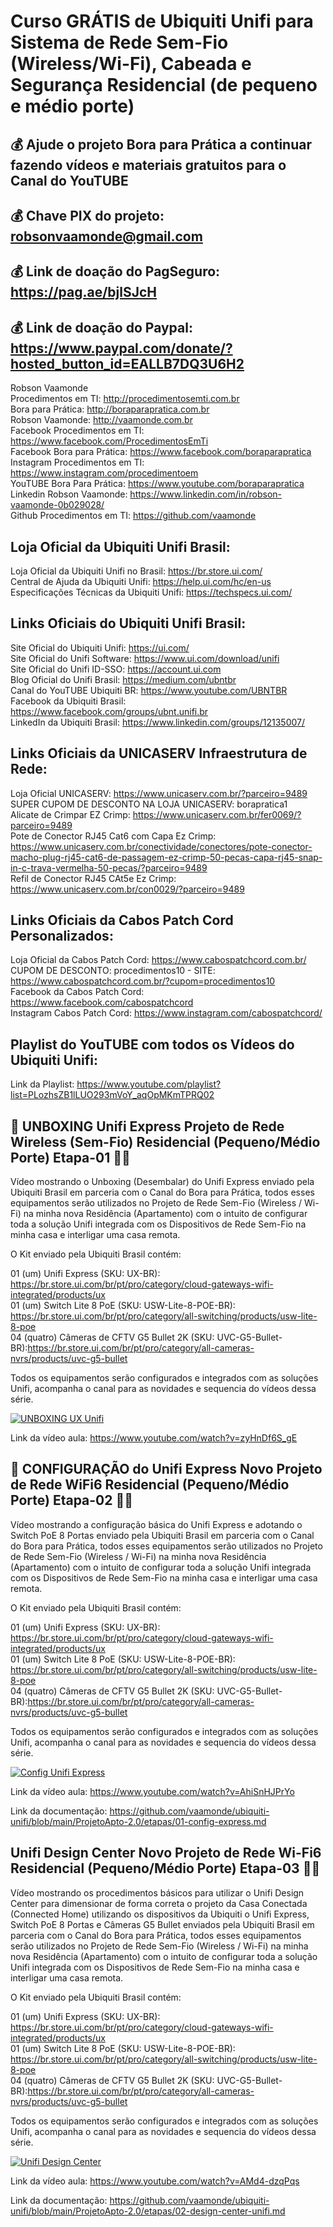 # Curso GRÁTIS de Ubiquiti Unifi para Sistema de Rede Sem-Fio (Wireless/Wi-Fi), Cabeada e Segurança Residencial (de pequeno e médio porte)

## 💰 Ajude o projeto Bora para Prática a continuar fazendo vídeos e materiais gratuitos para o Canal do YouTUBE
## 💰 Chave PIX do projeto: robsonvaamonde@gmail.com
## 💰 Link de doação do PagSeguro: https://pag.ae/bjlSJcH
## 💰 Link de doação do Paypal: https://www.paypal.com/donate/?hosted_button_id=EALLB7DQ3U6H2

Robson Vaamonde<br>
Procedimentos em TI: http://procedimentosemti.com.br<br>
Bora para Prática: http://boraparapratica.com.br<br>
Robson Vaamonde: http://vaamonde.com.br<br>
Facebook Procedimentos em TI: https://www.facebook.com/ProcedimentosEmTi<br>
Facebook Bora para Prática: https://www.facebook.com/boraparapratica<br>
Instagram Procedimentos em TI: https://www.instagram.com/procedimentoem<br>
YouTUBE Bora Para Prática: https://www.youtube.com/boraparapratica<br>
Linkedin Robson Vaamonde: https://www.linkedin.com/in/robson-vaamonde-0b029028/<br>
Github Procedimentos em TI: https://github.com/vaamonde<br>

## **Loja Oficial da Ubiquiti Unifi Brasil:**
Loja Oficial da Ubiquiti Unifi no Brasil: https://br.store.ui.com/<br>
Central de Ajuda da Ubiquiti Unifi: https://help.ui.com/hc/en-us<br>
Especificações Técnicas da Ubiquiti Unifi: https://techspecs.ui.com/<br>

## **Links Oficiais do Ubiquiti Unifi Brasil:**
Site Oficial do Ubiquiti Unifi: https://ui.com/<br>
Site Oficial do Unifi Software: https://www.ui.com/download/unifi<br>
Site Oficial do Unifi ID-SSO: https://account.ui.com<br>
Blog Oficial do Unifi Brasil: https://medium.com/ubntbr<br>
Canal do YouTUBE Ubiquiti BR: https://www.youtube.com/UBNTBR<br>
Facebook da Ubiquiti Brasil: https://www.facebook.com/groups/ubnt.unifi.br<br>
LinkedIn da Ubiquiti Brasil: https://www.linkedin.com/groups/12135007/<br>

## **Links Oficiais da UNICASERV Infraestrutura de Rede:**
Loja Oficial UNICASERV: https://www.unicaserv.com.br/?parceiro=9489<br>
SUPER CUPOM DE DESCONTO NA LOJA UNICASERV: borapratica1<br>
Alicate de Crimpar EZ Crimp: https://www.unicaserv.com.br/fer0069/?parceiro=9489<br>
Pote de Conector RJ45 Cat6 com Capa Ez Crimp: https://www.unicaserv.com.br/conectividade/conectores/pote-conector-macho-plug-rj45-cat6-de-passagem-ez-crimp-50-pecas-capa-rj45-snap-in-c-trava-vermelha-50-pecas/?parceiro=9489<br>
Refil de Conector RJ45 CAt5e Ez Crimp: https://www.unicaserv.com.br/con0029/?parceiro=9489

## **Links Oficiais da Cabos Patch Cord Personalizados:**
Loja Oficial da Cabos Patch Cord: https://www.cabospatchcord.com.br/<br>
CUPOM DE DESCONTO: procedimentos10 - SITE: https://www.cabospatchcord.com.br/?cupom=procedimentos10<br>
Facebook da Cabos Patch Cord: https://www.facebook.com/cabospatchcord<br>
Instagram Cabos Patch Cord: https://www.instagram.com/cabospatchcord/

## **Playlist do YouTUBE com todos os Vídeos do Ubiquiti Unifi:**
Link da Playlist: https://www.youtube.com/playlist?list=PLozhsZB1lLUO293mVoY_aqOpMKmTPRQ02

## **📡 UNBOXING Unifi Express Projeto de Rede Wireless (Sem-Fio) Residencial (Pequeno/Médio Porte) Etapa-01 🐧🐧**

Vídeo mostrando o Unboxing (Desembalar) do Unifi Express enviado pela Ubiquiti Brasil em parceria com o Canal do Bora para Prática, todos esses equipamentos serão utilizados no Projeto de Rede Sem-Fio (Wireless / Wi-Fi) na minha nova Residência (Apartamento) com o intuito de configurar toda a solução Unifi integrada com os Dispositivos de Rede Sem-Fio na minha casa e interligar uma casa remota.

O Kit enviado pela Ubiquiti Brasil contém:

01 (um) Unifi Express (SKU: UX-BR): https://br.store.ui.com/br/pt/pro/category/cloud-gateways-wifi-integrated/products/ux<br>
01 (um) Switch Lite 8 PoE (SKU: USW-Lite-8-POE-BR): https://br.store.ui.com/br/pt/pro/category/all-switching/products/usw-lite-8-poe<br>
04 (quatro) Câmeras de CFTV G5 Bullet 2K (SKU: UVC-G5-Bullet-BR):https://br.store.ui.com/br/pt/pro/category/all-cameras-nvrs/products/uvc-g5-bullet

Todos os equipamentos serão configurados e integrados com as soluções Unifi, acompanha o canal para as novidades e sequencia do vídeos dessa série.

[![UNBOXING UX Unifi](http://img.youtube.com/vi/zyHnDf6S_gE/0.jpg)](https://www.youtube.com/watch?v=zyHnDf6S_gE "UNBOXING UX Unifi")

Link da vídeo aula: https://www.youtube.com/watch?v=zyHnDf6S_gE

## **📡 CONFIGURAÇÃO do Unifi Express Novo Projeto de Rede WiFi6 Residencial (Pequeno/Médio Porte) Etapa-02 🐧🐧**

Vídeo mostrando a configuração básica do Unifi Express e adotando o Switch PoE 8 Portas enviado pela Ubiquiti Brasil em parceria com o Canal do Bora para Prática, todos esses equipamentos serão utilizados no Projeto de Rede Sem-Fio (Wireless / Wi-Fi) na minha nova Residência (Apartamento) com o intuito de configurar toda a solução Unifi integrada com os Dispositivos de Rede Sem-Fio na minha casa e interligar uma casa remota.

O Kit enviado pela Ubiquiti Brasil contém:

01 (um) Unifi Express (SKU: UX-BR): https://br.store.ui.com/br/pt/pro/category/cloud-gateways-wifi-integrated/products/ux<br>
01 (um) Switch Lite 8 PoE (SKU: USW-Lite-8-POE-BR): https://br.store.ui.com/br/pt/pro/category/all-switching/products/usw-lite-8-poe<br>
04 (quatro) Câmeras de CFTV G5 Bullet 2K (SKU: UVC-G5-Bullet-BR):https://br.store.ui.com/br/pt/pro/category/all-cameras-nvrs/products/uvc-g5-bullet

Todos os equipamentos serão configurados e integrados com as soluções Unifi, acompanha o canal para as novidades e sequencia do vídeos dessa série.

[![Config Unifi Express](http://img.youtube.com/vi/AhiSnHJPrYo/0.jpg)](https://www.youtube.com/watch?v=AhiSnHJPrYo "Config Unifi Express")

Link da vídeo aula: https://www.youtube.com/watch?v=AhiSnHJPrYo

Link da documentação: https://github.com/vaamonde/ubiquiti-unifi/blob/main/ProjetoApto-2.0/etapas/01-config-express.md

## **Unifi Design Center Novo Projeto de Rede Wi-Fi6 Residencial (Pequeno/Médio Porte) Etapa-03 🐧🐧**

Vídeo mostrando os procedimentos básicos para utilizar o Unifi Design Center para dimensionar de forma correta o projeto da Casa Conectada (Connected Home) utilizando os dispositivos da Ubiquiti o Unifi Express, Switch PoE 8 Portas e Câmeras G5 Bullet enviados pela Ubiquiti Brasil em parceria com o Canal do Bora para Prática, todos esses equipamentos serão utilizados no Projeto de Rede Sem-Fio (Wireless / Wi-Fi) na minha nova Residência (Apartamento) com o intuito de configurar toda a solução Unifi integrada com os Dispositivos de Rede Sem-Fio na minha casa e interligar uma casa remota.

O Kit enviado pela Ubiquiti Brasil contém:

01 (um) Unifi Express (SKU: UX-BR): https://br.store.ui.com/br/pt/pro/category/cloud-gateways-wifi-integrated/products/ux<br>
01 (um) Switch Lite 8 PoE (SKU: USW-Lite-8-POE-BR): https://br.store.ui.com/br/pt/pro/category/all-switching/products/usw-lite-8-poe<br>
04 (quatro) Câmeras de CFTV G5 Bullet 2K (SKU: UVC-G5-Bullet-BR):https://br.store.ui.com/br/pt/pro/category/all-cameras-nvrs/products/uvc-g5-bullet

Todos os equipamentos serão configurados e integrados com as soluções Unifi, acompanha o canal para as novidades e sequencia do vídeos dessa série.

[![Unifi Design Center](http://img.youtube.com/vi/AMd4-dzqPqs/0.jpg)](https://www.youtube.com/watch?v=AMd4-dzqPqs "Unifi Design Center")

Link da vídeo aula: https://www.youtube.com/watch?v=AMd4-dzqPqs

Link da documentação: https://github.com/vaamonde/ubiquiti-unifi/blob/main/ProjetoApto-2.0/etapas/02-design-center-unifi.md